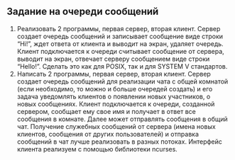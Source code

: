 ##   Задание на очереди сообщений  
  
1) Реализовать 2 программы, первая сервер, вторая клиент. Сервер создает
очередь сообщений и записывает сообщение виде строки “Hi!”, ждет
ответа от клиента и выводит на экран, удаляет очередь. Клиент
подключается к очереди считывает сообщение от сервера, выводит на
экран, отвечает серверу сообщением виде строки “Hello!”. Сделать это
как для POSIX, так и для SYSTEM V стандартов.
2) Написать 2 программы, первая сервер, вторая клиент. Сервер создает
очередь сообщений для реализации чата с общей комнатой (если
необходимо, то можно и больше очередей создать) и его задача
уведомлять клиентов о появлении новых участников, о новых
сообщениях. Клиент подключается к очереди, созданной сервером,
сообщает ему свое имя и получает в ответ все сообщения в комнате.
Далее может отправлять сообщения в общий чат. Получение служебных
сообщений от сервера (имена новых клиентов, сообщения от других
пользователей) и отправка сообщений в чат лучше реализовать в разных
потоках. Интерфейс клиента реализуем с помощью библиотеки ncurses. 